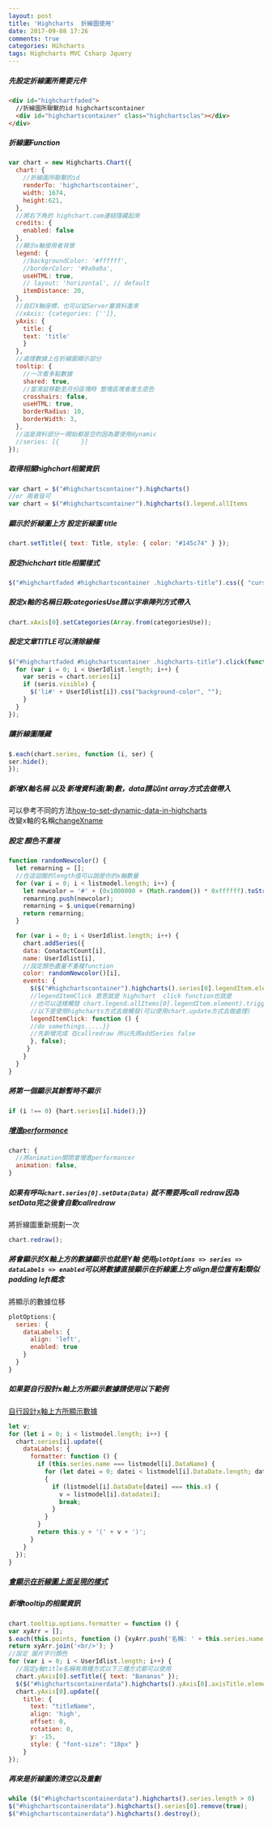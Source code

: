 ```yaml
---
layout: post
title: 'Highcharts  折線圖使用'
date: 2017-09-08 17:26
comments: true
categories: Hihcharts
tags: Highcharts MVC Csharp Jquery
---
```


##### 先設定折線圖所需要元件
```HTML
<div id="highchartfaded">
  //折線圖所聯繫的id highchartscontainer
  <div id="highchartscontainer" class="highchartsclas"></div>
</div>
```
##### 折線圖Function
```js
var chart = new Highcharts.Chart({
  chart: {
    //折線圖所聯繫的id
    renderTo: 'highchartscontainer',
    width: 1674,
    height:621,
  },
  //將右下角的 highchart.com連結隱藏起來
  credits: {
    enabled: false
  },
  //顯示x軸使用者背景
  legend: {
    //backgroundColor: '#ffffff',
    //borderColor: '#9a9a9a',
    useHTML: true,
    // layout: 'horizontal', // default
    itemDistance: 20,
  },
  //自訂X軸座標，也可以從Server塞資料進來
  //xAxis: {categories: ['']},
  yAxis: {
    title: {
    text: 'title'
    }
  },
  //處理數據上在折線圖顯示部分
  tooltip: {
    //一次看多點數據
    shared: true,
    //當滑鼠移動至月份區塊時 整塊區塊會產生底色
    crosshairs: false,
    useHTML: true,
    borderRadius: 10,
    borderWidth: 3,
  },
  //這是資料部分一開始都是空的因為要使用dynamic
  //series: [{      }]
});
```
##### 取得相關highchart相關資訊
```js
var chart = $("#highchartscontainer").highcharts()
//or 兩者皆可
var chart = $("#highchartscontainer").highcharts().legend.allItems
```
##### 顯示於折線圖上方 設定折線圖 title
```js
chart.setTitle({ text: Title, style: { color: "#145c74" } });
```
##### 設定hichchart title相關樣式
```js
$("#highchartfaded #highchartscontainer .highcharts-title").css({ "cursor": "pointer" });
```
##### 設定x軸的名稱日期categoriesUse請以字串陣列方式帶入
```js
chart.xAxis[0].setCategories(Array.from(categoriesUse));
```
##### 設定文章TITLE可以清除線條
```js
$("#highchartfaded #highchartscontainer .highcharts-title").click(function () {
  for (var i = 0; i < UserIdlist.length; i++) {
    var seris = chart.series[i]
    if (seris.visible) {
      $('li#' + UserIdlist[i]).css("background-color", "");
    }
  }
});
```
##### 讓折線圖隱藏
```js
$.each(chart.series, function (i, ser) {
ser.hide();
});
```
##### 新增X軸名稱 以及 新增資料通(筆)數，data請以int array方式去做帶入
可以參考不同的方法[how-to-set-dynamic-data-in-highcharts](https://stackoverflow.com/questions/11775385/how-to-set-dynamic-data-in-highcharts)<br>
改變x軸的名稱[changeXname](https://stackoverflow.com/questions/14409821/highcharts-update-the-series-name-label-dynamically)
##### 設定 顏色不重複
```js
function randomNewcolor() {
  let remarning = [];
  //在這迴圈的length值可以說是你的x軸數量
  for (var i = 0; i < listmodel.length; i++) {
    let newcolor = '#' + (0x1000000 + (Math.random()) * 0xffffff).toString(16).substr(1, 6);
    remarning.push(newcolor);
    remarning = $.unique(remarning)
    return remarning;
  }

  for (var i = 0; i < UserIdlist.length; i++) {
    chart.addSeries({
    data: ConatactCount[i],
    name: UserIdlist[i],
    //設定顏色盡量不重複function
    color: randomNewcolor()[i],
    events: {
      $($("#highchartscontainer").highcharts().series[0].legendItem.element).on('click',function(){console.log('click') })
      //legendItemClick 意思就是 highchart  click function也就是
      //也可以這樣觸發 chart.legend.allItems[0].legendItem.element).trigger('click')
      //以下是使用highcharts方式去做觸發(可以使用chart.update方式去做處理)
      legendItemClick: function () {
      //do somethings.....}}
      //先新增完成 在callredraw 所以先將addSeries false
      }, false);
     }
    }
  }
}
```
##### 將第一個顯示其餘暫時不顯示
```js
if (i !== 0) {hart.series[i].hide();}}
```
##### [增進performance](https://stackoverflow.com/questions/18977112/best-performance-for-updating-many-highcharts-instances-on-demand)
```js
chart: {
  //將animation關閉會增進performancer
  animation: false,
}
```
##### 如果有呼叫`chart.series[0].setData(Data)` 就不需要再call redraw因為setData完之後會自動callredraw
將折線圖重新規劃一次
```js
chart.redraw();
```
##### 將會顯示於X軸上方的數據顯示也就是Y軸 使用`plotOptions => series => dataLabels => enabled`可以將數據直接顯示在折線圖上方 align是位置有點類似padding left概念
將顯示的數據位移
```js
plotOptions:{
  series: {
    dataLabels: {
      align: 'left',
      enabled: true
	}
  }
}
```
##### 如果要自行設計x軸上方所顯示數據請使用以下範例
[自行設計x軸上方所顯示數據](https://stackoverflow.com/questions/17316856/is-there-a-way-to-set-highchart-options-dynamically)
```js
let v;
for (let i = 0; i < listmodel.length; i++) {
  chart.series[i].update({
    dataLabels: {
      formatter: function () {
        if (this.series.name === listmodel[i].DataName) {
          for (let datei = 0; datei < listmodel[i].DataDate.length; datei++)
          {
            if (listmodel[i].DataDate[datei] === this.x) {
              v = listmodel[i].datadatei];
              break;
            }
          }
        }
        return this.y + '(' + v + ')';
      }
    }
  });
}
```
##### [會顯示在折線圖上面呈現的樣式](https://stackoverflow.com/questions/13479476/change-highcharts-tooltip-formatter-from-chart-object-after-chart-is-rendered)
##### 新增tooltip的相關資訊
```js
chart.tooltip.options.formatter = function () {
var xyArr = [];
$.each(this.points, function () {xyArr.push('名稱: ' + this.series.name + ', ' + '日期: ' + this.x + ',數量: ' + this.y);});
return xyArr.join('<br/>'); }
//設定 圖片字行顏色
for (var i = 0; i < UserIdlist.length; i++) {
  //設定y軸title名稱有兩種方式以下三種方式都可以使用
  chart.yAxis[0].setTitle({ text: "Bananas" });
  $($("#highchartscontainerdata").highcharts().yAxis[0].axisTitle.element).text('New Label');
  chart.yAxis[0].update({
    title: {
      text: "titleName",
      align: 'high',
      offset: 0,
      rotation: 0,
      y: -15,
      style: { "font-size": "18px" }
    }
});
```
##### 再來是折線圖的清空以及重劃
```js
while ($("#highchartscontainerdata").highcharts().series.length > 0)
$("#highchartscontainerdata").highcharts().series[0].remove(true);
$("#highchartscontainerdata").highcharts().destroy();
```